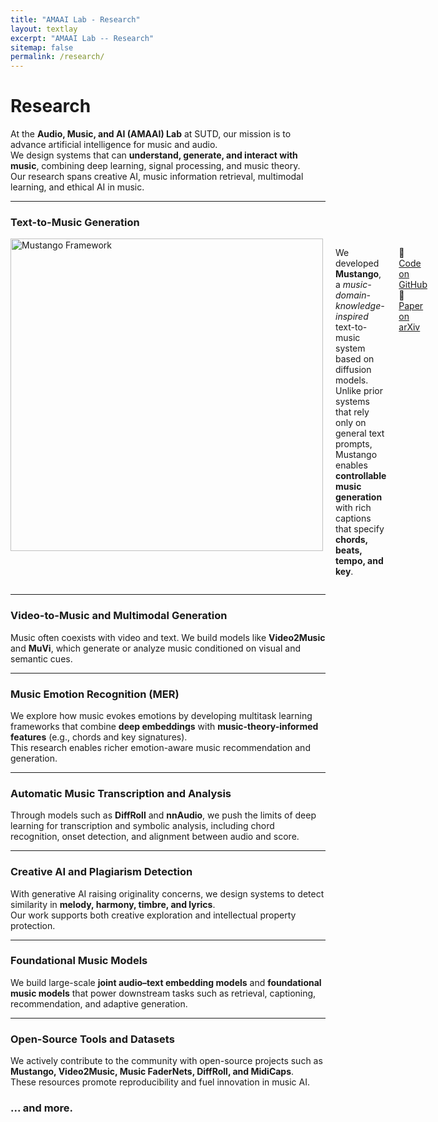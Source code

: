 ```yaml
---
title: "AMAAI Lab - Research"
layout: textlay
excerpt: "AMAAI Lab -- Research"
sitemap: false
permalink: /research/
---
```


# Research

At the **Audio, Music, and AI (AMAAI) Lab** at SUTD, our mission is to advance artificial intelligence for music and audio.  
We design systems that can **understand, generate, and interact with music**, combining deep learning, signal processing, and music theory.  
Our research spans creative AI, music information retrieval, multimodal learning, and ethical AI in music.

---

### Text-to-Music Generation
<div style="display: flex; align-items: flex-start; gap: 20px;">
 <img src="{{ site.url }}{{ site.baseurl }}/images/mustango.jpg" alt="Mustango Framework" width="500"/>
  <p>
   We developed <b>Mustango</b>, a <i>music-domain-knowledge-inspired</i> text-to-music system based on diffusion models.  
   Unlike prior systems that rely only on general text prompts, Mustango enables <b>controllable music generation</b> with rich captions that specify <b>chords, beats, tempo, and key</b>.
  </p>
  <p>
      🔗 <a href="https://github.com/AMAAI-Lab/mustango" target="_blank">Code on GitHub</a>  
      🔗 <a href="https://arxiv.org/abs/2311.08355" target="_blank">Paper on arXiv</a>  
  </p>
</div>

---

### Video-to-Music and Multimodal Generation
Music often coexists with video and text. We build models like **Video2Music** and **MuVi**, which generate or analyze music conditioned on visual and semantic cues.

---

### Music Emotion Recognition (MER)
We explore how music evokes emotions by developing multitask learning frameworks that combine **deep embeddings** with **music-theory-informed features** (e.g., chords and key signatures).  
This research enables richer emotion-aware music recommendation and generation.

---

### Automatic Music Transcription and Analysis
Through models such as **DiffRoll** and **nnAudio**, we push the limits of deep learning for transcription and symbolic analysis, including chord recognition, onset detection, and alignment between audio and score.

---

### Creative AI and Plagiarism Detection
With generative AI raising originality concerns, we design systems to detect similarity in **melody, harmony, timbre, and lyrics**.  
Our work supports both creative exploration and intellectual property protection.

---

### Foundational Music Models
We build large-scale **joint audio–text embedding models** and **foundational music models** that power downstream tasks such as retrieval, captioning, recommendation, and adaptive generation.

---

### Open-Source Tools and Datasets
We actively contribute to the community with open-source projects such as **Mustango, Video2Music, Music FaderNets, DiffRoll, and MidiCaps**.  
These resources promote reproducibility and fuel innovation in music AI.

### ... and more.
